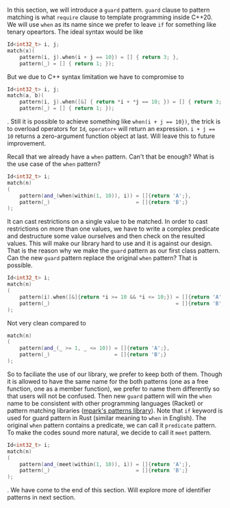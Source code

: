In this section, we will introduce a `guard` pattern.
`guard` clause to pattern matching is what `require` clause to template programming inside C++20.
We will use `when` as its name since we prefer to leave `if` for something like tenary opeartors.
The ideal syntax would be like
```C++
Id<int32_t> i, j;
match(x)(
    pattern(i, j).when(i + j == 10}) = [] { return 3; },
    pattern(_) = [] { return 1; });
```
But we due to C++ syntax limitation we have to compromise to
```C++
Id<int32_t> i, j;
match(a, b)(
    pattern(i, j).when([&] { return *i + *j == 10; }) = [] { return 3; },
    pattern(_) = [] { return 1; });
```
.
Still it is possible to achieve something like `when(i + j == 10})`, the trick is to overload operators for `Id`, `operator+` will return an expression. `i + j == 10` returns a zero-argument function object at last.
Will leave this to future improvement.

Recall that we already have a `when` pattern. Can't that be enough?
What is the use case of the `when` pattern?
```C++
Id<int32_t> i;
match(n)
(
    pattern(and_(when(within(1, 10)), i)) = []{return 'A';},
    pattern(_)                            = []{return 'B';}
);
```
It can cast restrictions on a single value to be matched. In order to cast restrictions on more than one values, we have to write a complex predicate and destructure some value ourselves and then check on the resulted values. This will make our library hard to use and it is against our design.
That is the reason why we make the `guard` pattern as our first class pattern.
Can the new `guard` pattern replace the original `when` pattern?
That is possible. 
```C++
Id<int32_t> i;
match(n)
(
    pattern(i).when([&]{return *i >= 10 && *i <= 10;}) = []{return 'A';},
    pattern(_)                                         = []{return 'B';}
);
```
Not very clean compared to
```C++
match(n)
(
    pattern(and_(_ >= 1, _ <= 10)) = []{return 'A';},
    pattern(_)                     = []{return 'B';}
);
```
So to faciliate the use of our library, we prefer to keep both of them.
Though it is allowed to have the same name for the both patterns (one as a free function, one as a member function), we prefer to name them differently so that users will not be confused.
Then new `guard` pattern will win the `when` name to be consistent with other programming languages (Racket) or pattern matching libraries ([mpark's patterns library](https://github.com/mpark/patterns)). Note that `if` keyword is used for guard pattern in Rust (similar meaning to `when` in English).
The original `when` pattern contains a predicate, we can call it `predicate` pattern.
To make the codes sound more natural, we decide to call it `meet` pattern.
```C++
Id<int32_t> i;
match(n)
(
    pattern(and_(meet(within(1, 10)), i)) = []{return 'A';},
    pattern(_)                            = []{return 'B';}
);
```
.
We have come to the end of this section. Will explore more of identifier patterns in next section.